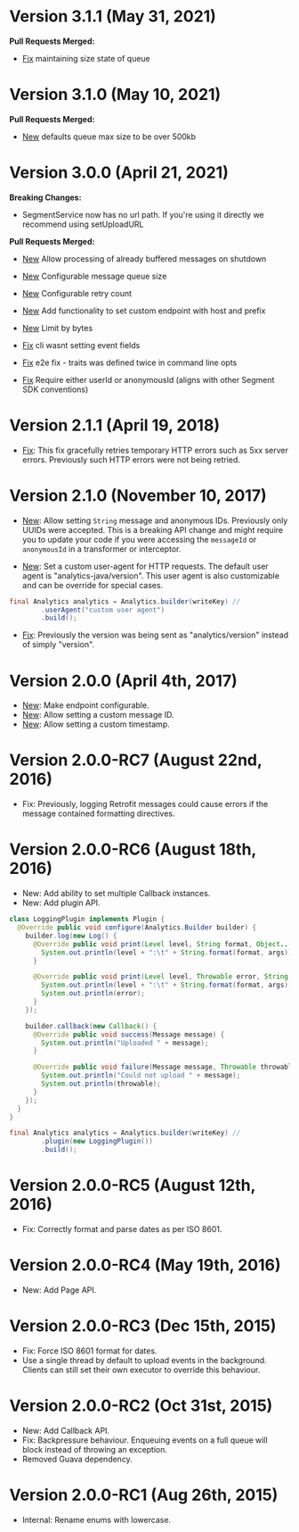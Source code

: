 # Version 3.1.1 (May 31, 2021)

**Pull Requests Merged:**

- [Fix](https://github.com/segmentio/analytics-java/pull/241) maintaining size state of queue

# Version 3.1.0 (May 10, 2021)

**Pull Requests Merged:**

- [New](https://github.com/segmentio/analytics-java/pull/235) defaults queue max size to be over 500kb

# Version 3.0.0 (April 21, 2021)

**Breaking Changes:**

- SegmentService now has no url path. If you're using it directly we recommend using setUploadURL

**Pull Requests Merged:**

- [New](https://github.com/segmentio/analytics-java/pull/192) Allow processing of already buffered messages on shutdown
- [New](https://github.com/segmentio/analytics-java/pull/190) Configurable message queue size
- [New](https://github.com/segmentio/analytics-java/pull/189) Configurable retry count
- [New](https://github.com/segmentio/analytics-java/pull/183) Add functionality to set custom endpoint with host and prefix
- [New](https://github.com/segmentio/analytics-java/pull/178) Limit by bytes

- [Fix](https://github.com/segmentio/analytics-java/pull/223) cli wasnt setting event fields
- [Fix](https://github.com/segmentio/analytics-java/pull/222) e2e fix - traits was defined twice in command line opts
- [Fix](https://github.com/segmentio/analytics-java/pull/221) Require either userId or anonymousId \(aligns with other Segment SDK conventions\)

# Version 2.1.1 (April 19, 2018)

- [Fix](https://github.com/segmentio/analytics-java/pull/117): This fix gracefully retries temporary HTTP errors such as 5xx server errors. Previously such HTTP errors were not being retried.

# Version 2.1.0 (November 10, 2017)

- [New](https://github.com/segmentio/analytics-java/pull/113): Allow setting `String` message and anonymous IDs. Previously only UUIDs were accepted. This is a breaking API change and might require you to update your code if you were accessing the `messageId` or `anonymousId` in a transformer or interceptor.

- [New](https://github.com/segmentio/analytics-java/pull/109): Set a custom user-agent for HTTP requests. The default user agent is "analytics-java/version". This user agent is also customizable and can be override for special cases.

```java
final Analytics analytics = Analytics.builder(writeKey) //
        .userAgent("custom user agent")
        .build();
```

- [Fix](https://github.com/segmentio/analytics-java/pull/112): Previously the version was being sent as "analytics/version" instead of simply "version".

# Version 2.0.0 (April 4th, 2017)

- [New](https://github.com/segmentio/analytics-java/pull/99): Make endpoint configurable.
- [New](https://github.com/segmentio/analytics-java/pull/101): Allow setting a custom message ID.
- [New](https://github.com/segmentio/analytics-java/pull/58): Allow setting a custom timestamp.

# Version 2.0.0-RC7 (August 22nd, 2016)

- Fix: Previously, logging Retrofit messages could cause errors if the message contained formatting directives.

# Version 2.0.0-RC6 (August 18th, 2016)

- New: Add ability to set multiple Callback instances.
- New: Add plugin API.

```java
class LoggingPlugin implements Plugin {
  @Override public void configure(Analytics.Builder builder) {
    builder.log(new Log() {
      @Override public void print(Level level, String format, Object... args) {
        System.out.println(level + ":\t" + String.format(format, args));
      }

      @Override public void print(Level level, Throwable error, String format, Object... args) {
        System.out.println(level + ":\t" + String.format(format, args));
        System.out.println(error);
      }
    });

    builder.callback(new Callback() {
      @Override public void success(Message message) {
        System.out.println("Uploaded " + message);
      }

      @Override public void failure(Message message, Throwable throwable) {
        System.out.println("Could not upload " + message);
        System.out.println(throwable);
      }
    });
  }
}

final Analytics analytics = Analytics.builder(writeKey) //
        .plugin(new LoggingPlugin())
        .build();
```

# Version 2.0.0-RC5 (August 12th, 2016)

- Fix: Correctly format and parse dates as per ISO 8601.

# Version 2.0.0-RC4 (May 19th, 2016)

- New: Add Page API.

# Version 2.0.0-RC3 (Dec 15th, 2015)

- Fix: Force ISO 8601 format for dates.
- Use a single thread by default to upload events in the background. Clients can still set their own executor to override this behaviour.

# Version 2.0.0-RC2 (Oct 31st, 2015)

- New: Add Callback API.
- Fix: Backpressure behaviour. Enqueuing events on a full queue will block instead of throwing an exception.
- Removed Guava dependency.

# Version 2.0.0-RC1 (Aug 26th, 2015)

- Internal: Rename enums with lowercase.
